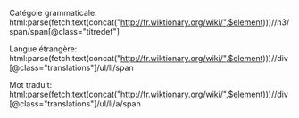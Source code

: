 Catégoie grammaticale: html:parse(fetch:text(concat("http://fr.wiktionary.org/wiki/",$element)))//h3/span/span[@class="titredef"]

Langue étrangère: html:parse(fetch:text(concat("http://fr.wiktionary.org/wiki/",$element)))//div[@class="translations"]/ul/li/span

Mot traduit: html:parse(fetch:text(concat("http://fr.wiktionary.org/wiki/",$element)))//div[@class="translations"]/ul/li/a/span

